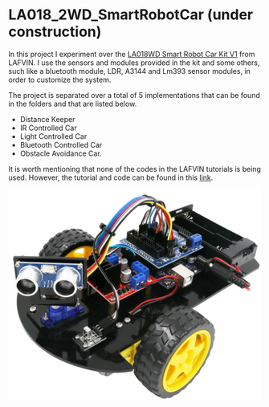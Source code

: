 # LA018_2WD_SmartRobotCar (under construction)
In this project I experiment over the [LA018WD Smart Robot Car Kit V1](https://lafvintech.com/products/lafvin-smart-robot-car-2wd-chassis-kit-with-ultrasonic-module-l298n-driver-board-remote-ir-control-for-arduino-uno-diy-kit) from LAFVIN. I use the sensors and modules provided in the kit and some others, such like a bluetooth module, LDR, A3144 and Lm393 sensor modules, in order to customize the system.

The project is separated over a total of 5 implementations that can be found in the folders and that are listed below.
* Distance Keeper
* IR Controlled Car
* Light Controlled Car
* Bluetooth Controlled Car
* Obstacle Avoidance Car.

It is worth mentioning that none of the codes in the LAFVIN tutorials is being used. However, the tutorial and code can be found in this [link](https://www.dropbox.com/sh/a9449isour59wxb/AAC0MyeXVrMPYCr38tk-wpcca/Code?dl=0&subfolder_nav_tracking=1).

![LA018_2WD_SmartRobotCar]( ./images/la018-car-1642486630352.png "LA018_2WD_SmartRobotCar")
